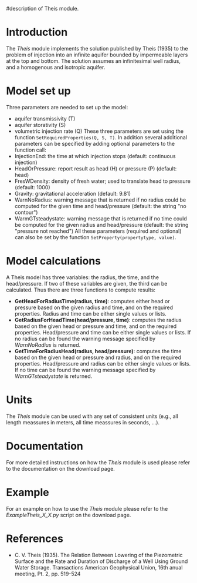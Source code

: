 #description of Theis module.

# Introduction #

The _Theis_ module implements the solution published by Theis (1935) to the problem of injection into an infinite aquifer bounded by impermeable layers at the top and bottom. The solution assumes an infinitesimal well radius, and a homogenous and isotropic aquifer.

# Model set up #
Three parameters are needed to set up the model:
  * aquifer transmissivity (T)
  * aquifer storativity (S)
  * volumetric injection rate (Q)
These three parameters are set using the function `SetRequiredProperties(Q, S, T)`. In addition several additional parameters can be specified by adding optional parameters to the function call:
  * InjectionEnd: the time at which injection stops (default: continuous injection)
  * HeadOrPressure: report result as head (H) or pressure (P) (default: head)
  * FresWDensity: density of fresh water; used to translate head to pressure (default: 1000)
  * Gravity: gravitational acceleration (default: 9.81)
  * WarnNoRadius: warning message that is returned if no radius could be computed for the given time and head/pressure (default: the string "no contour")
  * WarmGTsteadystate: warning message that is returned if no time could be computed for the given radius and head/pressure (default: the string "pressure not reached")
All these parameters (required and optional) can also be set by the function `SetProperty(propertytype, value)`.

# Model calculations #
A Theis model has three variables: the radius, the time, and the head/pressure. If two of these variables are given, the third can be calculated. Thus there are three functions to compute results:
  * **GetHeadForRadiusTime(radius, time)**: computes either head or pressure based on the given radius and time, and on the required properties. Radius and time can be either single values or lists.
  * **GetRadiusForHeadTime(head/pressure, time)**: computes the radius based on the given head or pressure and time, and on the required properties. Head/pressure and time can be either single values or lists. If no radius can be found the warning message specified by _WarnNoRadius_ is returned.
  * **GetTimeForRadiusHead(radius, head/pressure)**: computes the time based on the given head or pressure and radius, and on the required properties. Head/pressure and radius can be either single values or lists. If no time can be found the warning message specified by _WarnGTsteadystate_ is returned.

# Units #
The _Theis_ module can be used with any set of consistent units (e.g., all length meassures in meters, all time meassures in seconds, ...).

# Documentation #
For more detailed instructions on how the _Theis_ module is used please refer to the documentation on the download page.

# Example #
For an example on how to use the _Theis_ module please refer to the _ExampleTheis\_X\_X.py_ script on the download page.

# References #
  * C. V. Theis (1935). The Relation Between Lowering of the Piezometric Surface and the Rate and Duration of Discharge of a Well Using Ground Water Storage. Transactions American Geophysical Union, 16th anual meeting, Pt. 2, pp. 519-524